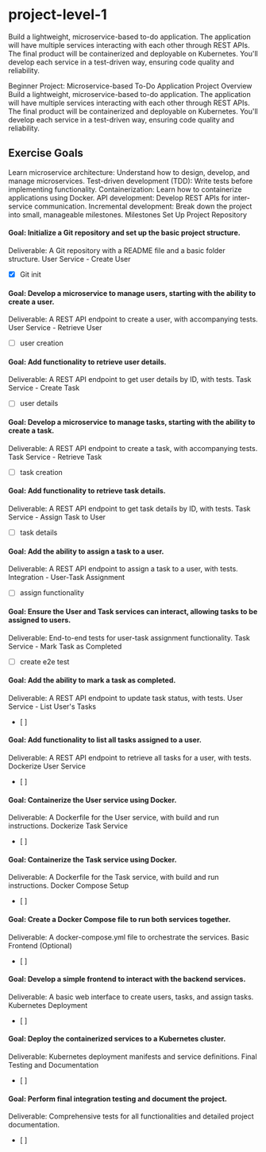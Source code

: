 # project-level-1
Build a lightweight, microservice-based to-do application. The application will have multiple services interacting with each other through REST APIs. The final product will be containerized and deployable on Kubernetes. You'll develop each service in a test-driven way, ensuring code quality and reliability.


Beginner Project: Microservice-based To-Do Application
Project Overview
Build a lightweight, microservice-based to-do application. The application will have multiple services interacting with each other through REST APIs. The final product will be containerized and deployable on Kubernetes. You'll develop each service in a test-driven way, ensuring code quality and reliability.

## Exercise Goals
Learn microservice architecture: Understand how to design, develop, and manage microservices.
Test-driven development (TDD): Write tests before implementing functionality.
Containerization: Learn how to containerize applications using Docker.
API development: Develop REST APIs for inter-service communication.
Incremental development: Break down the project into small, manageable milestones.
Milestones
Set Up Project Repository

#### Goal: Initialize a Git repository and set up the basic project structure. 
Deliverable: A Git repository with a README file and a basic folder structure.
User Service - Create User
- [x] Git init

#### Goal: Develop a microservice to manage users, starting with the ability to create a user.
Deliverable: A REST API endpoint to create a user, with accompanying tests.
User Service - Retrieve User
- [ ] user creation

#### Goal: Add functionality to retrieve user details.
Deliverable: A REST API endpoint to get user details by ID, with tests.
Task Service - Create Task
- [ ] user details

#### Goal: Develop a microservice to manage tasks, starting with the ability to create a task.
Deliverable: A REST API endpoint to create a task, with accompanying tests.
Task Service - Retrieve Task
- [ ] task creation

#### Goal: Add functionality to retrieve task details.
Deliverable: A REST API endpoint to get task details by ID, with tests.
Task Service - Assign Task to User
- [ ] task details

#### Goal: Add the ability to assign a task to a user.
Deliverable: A REST API endpoint to assign a task to a user, with tests.
Integration - User-Task Assignment
- [ ] assign functionality

#### Goal: Ensure the User and Task services can interact, allowing tasks to be assigned to users.
Deliverable: End-to-end tests for user-task assignment functionality.
Task Service - Mark Task as Completed
- [ ] create e2e test

#### Goal: Add the ability to mark a task as completed.
Deliverable: A REST API endpoint to update task status, with tests.
User Service - List User's Tasks
- [ ] 

#### Goal: Add functionality to list all tasks assigned to a user.
Deliverable: A REST API endpoint to retrieve all tasks for a user, with tests.
Dockerize User Service
- [ ] 

#### Goal: Containerize the User service using Docker.
Deliverable: A Dockerfile for the User service, with build and run instructions.
Dockerize Task Service
- [ ] 

#### Goal: Containerize the Task service using Docker.
Deliverable: A Dockerfile for the Task service, with build and run instructions.
Docker Compose Setup
- [ ] 

#### Goal: Create a Docker Compose file to run both services together.
Deliverable: A docker-compose.yml file to orchestrate the services.
Basic Frontend (Optional)
- [ ] 

#### Goal: Develop a simple frontend to interact with the backend services.
Deliverable: A basic web interface to create users, tasks, and assign tasks.
Kubernetes Deployment
- [ ] 

#### Goal: Deploy the containerized services to a Kubernetes cluster.
Deliverable: Kubernetes deployment manifests and service definitions.
Final Testing and Documentation
- [ ] 

#### Goal: Perform final integration testing and document the project.
Deliverable: Comprehensive tests for all functionalities and detailed project documentation.
- [ ] 
